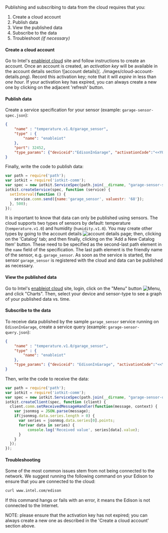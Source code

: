 Publishing and subscribing to data from the cloud requires that you:

1. Create a cloud account
2. Publish data
3. View the published data
4. Subscribe to the data
5. Troubleshoot *(if necessary)*

#### Create a cloud account

Go to Intel's [enableiot cloud][1] site and follow instructions to create an account. Once an account is
created, an *activation key* will be available in the account details section ![account details](.
./images/cloud-account-details.png). Record this activation key; note that it will *expire* in less than *one hour*.
If your activation key has expired, you can always create a new one by clicking on the adjacent 'refresh' button.

#### Publish data

Create a service specification for your sensor (example: `garage-sensor-spec.json`):

```json
{
    "name" : "temperature.v1.0/garage_sensor",
    "type" : {
        "name": "enableiot"
    },
    "port": 32452,
    "type_params": {"deviceid":"EdisonInGarage", "activationCode":"<<YOUR DEVICE ACTIVATION CODE>>"}
}
```

Finally, write the code to publish data:

```js
var path = require('path');
var iotkit = require('iotkit-comm');
var spec = new iotkit.ServiceSpec(path.join(__dirname, "garage-sensor-spec.json"));
iotkit.createService(spec, function (service) {
  setInterval(function () {
    service.comm.send({name:'garage_sensor', valuestr: '68'});
  }, 500);
});
```

It is important to know that data can only be published using sensors. The cloud supports two types of sensors by
default: temperature (`temperature.v1.0`) and humidity (`humidity.v1.0`). You may create other types by going to the
account details ![account details](../images/cloud-account-details.png) page; then, clicking on the 'Catalog' tab;
and then finally, clicking on the 'Add a New Catalog Item' button. These need to be specified as the second-last
path element in the `name` field of the specification. The last path element is the friendly name of the sensor, e.g.
 `garage_sensor`. As soon as the service is started, the sensor `garage_sensor` is registered with the cloud and data
  can be published as necessary.

#### View the published data

Go to Intel's [enableiot cloud][1] site, login, click on the "Menu" button ![Menu](../images/menu.png),
and click "Charts". Then, select your device and sensor-type to see a graph of your published data vs.
time.

#### Subscribe to the data

To receive data published by the sample `garage_sensor` service running on `EdisonInGarage`, create a
service query (example: `garage-sensor-query.json`):

```json
{
    "name" : "temperature.v1.0/garage_sensor",
    "type" : {
        "name": "enableiot"
    },
    "type_params": {"deviceid": "EdisonInGarage", "activationCode":"<<YOUR DEVICE ACTIVATION CODE>>", "subscribeto": "EdisonInGarage", "frequencyInterval": 5}
}
```

Then, write the code to receive the data:

```js
var path = require('path');
var iotkit = require('iotkit-comm');
var spec = new iotkit.ServiceSpec(path.join(__dirname, "garage-sensor-query.json"));
iotkit.createClient(spec, function (client) {
  client.comm.setReceivedMessageHandler(function(message, context) {
    var jsonmsg = JSON.parse(message);
    if(jsonmsg.data.series.length > 0) {
      var series = jsonmsg.data.series[0].points;
      for(var data in series) {
          console.log('Received value', series[data].value);
      }
    }
  });
});
```

#### Troubleshooting

Some of the most common issues stem from not being connected to the network. We suggest running the following
command on your Edison to ensure that you are connected to the cloud:

```sh
curl www.intel.com/edison
```

If this command hangs or fails with an error, it means the Edison is not connected to the Internet.

NOTE: please ensure that the activation key has not expired; you can always create a new one as described in the
'Create a cloud account' section above.

[1]: https://dashboard.us.enableiot.com
